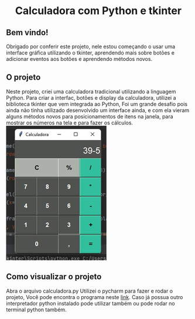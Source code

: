 <h1 align="center">Calculadora com Python e tkinter</h1>



<h2>Bem vindo!</h2>
Obrigado por conferir este projeto, nele estou começando o usar uma interface gráfica utilizando o tkinter, 
aprendendo mais sobre botões e adicionar eventos aos botões e aprendendo métodos novos.



<h2>O projeto</h2>
Neste projeto, criei uma calculadora tradicional utilizando a linguagem Python.
Para criar a interfac, botões e display da calculadora, utilizei a biblioteca tkinter que vem integrada ao Python,
Foi um grande desafio pois ainda não tinha utilizado desenvolvido um interface ainda,
e com ela vieram alguns métodos novos para posicionamentos de itens na janela, para mostrar os números na tela e para fazer os cálculos. 
<img src="https://github.com/brunorodriguesdias/calculadora/blob/master/calculadora.jpg">

<h2>Como visualizar o projeto</h2>
Abra o arquivo calculadora.py
Utilizei o pycharm para fazer e rodar o projeto,
Você pode encontra o programa neste <a href="https://www.jetbrains.com/pt-br/pycharm/download/#section=windows">link</a>.
Caso já possua outro interpretador python instalado pode utilizar também ou pode rodar no terminal python também.
